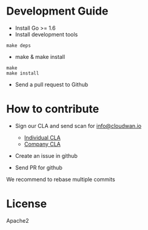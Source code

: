# Development Guide

* Install Go >= 1.6
* Install development tools

```
make deps
```

* make & make install

```
make
make install
```

* Send a pull request to Github

# How to contribute

* Sign our CLA and send scan for info@cloudwan.io

    * [Individual CLA](./docs/cla.txt)
    * [Company CLA](./docs/ccla.txt)

* Create an issue in github
* Send PR for github

We recommend to rebase multiple commits

# License
Apache2